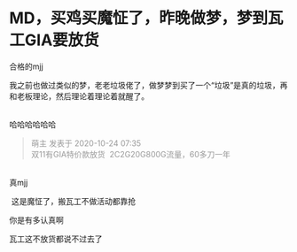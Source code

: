 # MD，买鸡买魔怔了，昨晚做梦，梦到瓦工GIA要放货


合格的mjj

我之前也做过类似的梦，老老垃圾佬了，做梦梦到买了一个“垃圾”是真的垃圾，再和老板理论，然后理论着理论着就醒了。

<br />
哈哈哈哈哈哈<img src="static/image/smiley/default/lol.gif" smilieid="12" border="0" alt="" />

<div class="quote"><blockquote><font color="#999999">萌主 发表于 2020-10-24 07:35</font><br />
<font color="#999999">双11有GIA特价款放货&nbsp;&nbsp;2C2G20G800G流量，60多刀一年</font></blockquote></div><br />
真mjj

<img src="static/image/smiley/default/lol.gif" smilieid="12" border="0" alt="" /> 这是魔怔了，搬瓦工不做活动都靠抢

你是有多认真啊

瓦工这不放货都说不过去了
